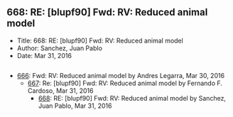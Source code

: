 ## 668: RE: [blupf90] Fwd: RV: Reduced animal model

- Title: 668: RE: [blupf90] Fwd: RV: Reduced animal model
- Author: Sanchez, Juan Pablo
- Date: Mar 31, 2016
```

```

- [666](0666.md): Fwd: RV: Reduced animal model by Andres Legarra, Mar 30, 2016
    - [667](0667.md): Re: [blupf90] Fwd: RV: Reduced animal model by Fernando F. Cardoso, Mar 31, 2016
        - [668](0668.md): RE: [blupf90] Fwd: RV: Reduced animal model by Sanchez, Juan Pablo, Mar 31, 2016
